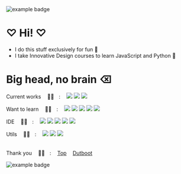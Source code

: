 <img src="https://i.pinimg.com/564x/88/e3/94/88e3941bd4f4b25313f6fbe375114605.jpg" alt="example badge" style="vertical-align:top margin:6px 4px">
  
# ♡ Hi! ♡
- I do this stuff exclusively for fun 🌼
- I take Innovative Design courses to learn JavaScript and Python 🤍
  
# Big head, no brain ⌫

Current worksㅤ 🐻‍❄️ㅤ:ㅤ
![](https://custom-icon-badges.demolab.com/badge/Javascript-blue.svg?logo=javascript&logoColor=white)
![](https://custom-icon-badges.demolab.com/badge/GO-blue.svg?logo=go&logoColor=white)
![](https://custom-icon-badges.demolab.com/badge/Crystal-blue.svg?logo=crystal&logoColor=white)

Want to learnㅤ 🐻‍❄️ㅤ:ㅤ
![](https://custom-icon-badges.demolab.com/badge/C#-white.svg?logo=csharp&logoColor=blue)
![](https://custom-icon-badges.demolab.com/badge/Python-white.svg?logo=python&logoColor=blue)
![](https://custom-icon-badges.demolab.com/badge/HTML-white.svg?logo=html&logoColor=blue)
![](https://custom-icon-badges.demolab.com/badge/Ruby-white.svg?logo=ruby&logoColor=blue)
![](https://custom-icon-badges.demolab.com/badge/Dart-white.svg?logo=dart&logoColor=blue)

IDEㅤ 🐻‍❄️ㅤ:ㅤ
![](https://custom-icon-badges.demolab.com/badge/GoLand-blue.svg?logo=goland&logoColor=white)
![](https://custom-icon-badges.demolab.com/badge/RubyMine-blue.svg?logo=rubymine&logoColor=white)
![](https://custom-icon-badges.demolab.com/badge/PyCharm-blue.svg?logo=pycharm&logoColor=white)
![](https://custom-icon-badges.demolab.com/badge/VSCode-blue.svg?logo=vscode&logoColor=white)
![](https://custom-icon-badges.demolab.com/badge/Fleet-blue.svg?logo=jetbrains&logoColor=white)

Utilsㅤ 🐻‍❄️ㅤ:ㅤ
![](https://custom-icon-badges.demolab.com/badge/NPM-white.svg?logo=npm&logoColor=blue)
![](https://custom-icon-badges.demolab.com/badge/Nuget-white.svg?logo=nuget&logoColor=blue)
![](https://custom-icon-badges.demolab.com/badge/Chocolatey-white.svg?logo=chocolatey&logoColor=blue)
<br/><br/>

Thank youㅤ 🐻‍❄️ㅤ:ㅤ
[Top](https://github.com/Minagoroshi)ㅤ
[Dutboot](https://github.com/mischief1337)

<img src="https://i.pinimg.com/564x/99/06/62/99066212eef1c2813676b1282e94b14c.jpg" alt="example badge" style="vertical-align:top margin:6px 4px"> 
